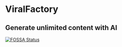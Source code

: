 # ViralFactory
## Generate unlimited content with AI

[![FOSSA Status](https://app.fossa.com/api/projects/git%2Bgithub.com%2FPaillat-dev%2Fviralfactory.svg?type=large)](https://app.fossa.com/api/projects/git%2Bgithub.com%2FPaillat-dev%2Fviralfactory.svg?type=large)
